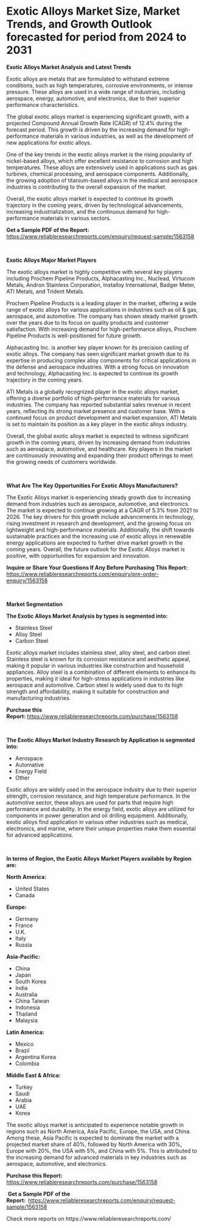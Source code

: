 <p><h1>Exotic Alloys Market Size, Market Trends, and Growth Outlook forecasted for period from 2024 to 2031</h1></p><p><strong>Exotic Alloys Market Analysis and Latest Trends</strong></p>
<p><p>Exotic alloys are metals that are formulated to withstand extreme conditions, such as high temperatures, corrosive environments, or intense pressure. These alloys are used in a wide range of industries, including aerospace, energy, automotive, and electronics, due to their superior performance characteristics.</p><p>The global exotic alloys market is experiencing significant growth, with a projected Compound Annual Growth Rate (CAGR) of 12.4% during the forecast period. This growth is driven by the increasing demand for high-performance materials in various industries, as well as the development of new applications for exotic alloys.</p><p>One of the key trends in the exotic alloys market is the rising popularity of nickel-based alloys, which offer excellent resistance to corrosion and high temperatures. These alloys are extensively used in applications such as gas turbines, chemical processing, and aerospace components. Additionally, the growing adoption of titanium-based alloys in the medical and aerospace industries is contributing to the overall expansion of the market.</p><p>Overall, the exotic alloys market is expected to continue its growth trajectory in the coming years, driven by technological advancements, increasing industrialization, and the continuous demand for high-performance materials in various sectors.</p></p>
<p><strong>Get a Sample PDF of the Report:&nbsp;</strong> <a href="https://www.reliableresearchreports.com/enquiry/request-sample/1563158">https://www.reliableresearchreports.com/enquiry/request-sample/1563158</a></p>
<p>&nbsp;</p>
<p><strong>Exotic Alloys Major Market Players</strong></p>
<p><p>The exotic alloys market is highly competitive with several key players including Prochem Pipeline Products, Alphacasting Inc., Nuclead, Virtucom Metals, Andron Stainless Corporation, Installoy International, Badger Meter, ATI Metals, and Trident Metals.</p><p>Prochem Pipeline Products is a leading player in the market, offering a wide range of exotic alloys for various applications in industries such as oil & gas, aerospace, and automotive. The company has shown steady market growth over the years due to its focus on quality products and customer satisfaction. With increasing demand for high-performance alloys, Prochem Pipeline Products is well-positioned for future growth.</p><p>Alphacasting Inc. is another key player known for its precision casting of exotic alloys. The company has seen significant market growth due to its expertise in producing complex alloy components for critical applications in the defense and aerospace industries. With a strong focus on innovation and technology, Alphacasting Inc. is expected to continue its growth trajectory in the coming years.</p><p>ATI Metals is a globally recognized player in the exotic alloys market, offering a diverse portfolio of high-performance materials for various industries. The company has reported substantial sales revenue in recent years, reflecting its strong market presence and customer base. With a continued focus on product development and market expansion, ATI Metals is set to maintain its position as a key player in the exotic alloys industry.</p><p>Overall, the global exotic alloys market is expected to witness significant growth in the coming years, driven by increasing demand from industries such as aerospace, automotive, and healthcare. Key players in the market are continuously innovating and expanding their product offerings to meet the growing needs of customers worldwide.</p></p>
<p>&nbsp;</p>
<p><strong>What Are The Key Opportunities For Exotic Alloys Manufacturers?</strong></p>
<p><p>The Exotic Alloys market is experiencing steady growth due to increasing demand from industries such as aerospace, automotive, and electronics. The market is expected to continue growing at a CAGR of 5.3% from 2021 to 2026. The key drivers for this growth include advancements in technology, rising investment in research and development, and the growing focus on lightweight and high-performance materials. Additionally, the shift towards sustainable practices and the increasing use of exotic alloys in renewable energy applications are expected to further drive market growth in the coming years. Overall, the future outlook for the Exotic Alloys market is positive, with opportunities for expansion and innovation.</p></p>
<p><strong>Inquire or Share Your Questions If Any Before Purchasing This Report:</strong> <a href="https://www.reliableresearchreports.com/enquiry/pre-order-enquiry/1563158">https://www.reliableresearchreports.com/enquiry/pre-order-enquiry/1563158</a></p>
<p>&nbsp;</p>
<p><strong>Market Segmentation</strong></p>
<p><strong>The Exotic Alloys Market Analysis by types is segmented into:</strong></p>
<p><ul><li>Stainless Steel</li><li>Alloy Steel</li><li>Carbon Steel</li></ul></p>
<p><p>Exotic alloys market includes stainless steel, alloy steel, and carbon steel. Stainless steel is known for its corrosion resistance and aesthetic appeal, making it popular in various industries like construction and household appliances. Alloy steel is a combination of different elements to enhance its properties, making it ideal for high-stress applications in industries like aerospace and automotive. Carbon steel is widely used due to its high strength and affordability, making it suitable for construction and manufacturing industries.</p></p>
<p><strong>Purchase this Report:&nbsp;</strong><a href="https://www.reliableresearchreports.com/purchase/1563158">https://www.reliableresearchreports.com/purchase/1563158</a></p>
<p>&nbsp;</p>
<p><strong>The Exotic Alloys Market Industry Research by Application is segmented into:</strong></p>
<p><ul><li>Aerospace</li><li>Automative</li><li>Energy Field</li><li>Other</li></ul></p>
<p><p>Exotic alloys are widely used in the aerospace industry due to their superior strength, corrosion resistance, and high temperature performance. In the automotive sector, these alloys are used for parts that require high performance and durability. In the energy field, exotic alloys are utilized for components in power generation and oil drilling equipment. Additionally, exotic alloys find application in various other industries such as medical, electronics, and marine, where their unique properties make them essential for advanced applications.</p></p>
<p>&nbsp;</p>
<p><strong>In terms of Region, the Exotic Alloys Market Players available by Region are:</strong></p>
<p>
    <p> <strong> North America: </strong>
        <ul>
            <li>United States</li>
            <li>Canada</li>
        </ul>
        </p> 
    <p> <strong> Europe: </strong>
        <ul>
            <li>Germany</li>
            <li>France</li>
            <li>U.K.</li>
            <li>Italy</li>
            <li>Russia</li>
        </ul>
        </p> 
    <p> <strong> Asia-Pacific: </strong>
        <ul>
            <li>China</li>
            <li>Japan</li>
            <li>South Korea</li>
            <li>India</li>
            <li>Australia</li>
            <li>China Taiwan</li>
            <li>Indonesia</li>
            <li>Thailand</li>
            <li>Malaysia</li>
        </ul>
        </p> 
    <p> <strong> Latin America: </strong>
        <ul>
            <li>Mexico</li>
            <li>Brazil</li>
            <li>Argentina Korea</li>
            <li>Colombia</li>
        </ul>
        </p> 
    <p> <strong> Middle East & Africa: </strong>
        <ul>
            <li>Turkey</li>
            <li>Saudi</li>
            <li>Arabia</li>
            <li>UAE</li>
            <li>Korea</li>
        </ul>
    </p>
    </p>
<p><p>The exotic alloys market is anticipated to experience notable growth in regions such as North America, Asia Pacific, Europe, the USA, and China. Among these, Asia Pacific is expected to dominate the market with a projected market share of 40%, followed by North America with 30%, Europe with 20%, the USA with 5%, and China with 5%. This is attributed to the increasing demand for advanced materials in key industries such as aerospace, automotive, and electronics.</p></p>
<p><strong>Purchase this Report: </strong><a href="https://www.reliableresearchreports.com/purchase/1563158">https://www.reliableresearchreports.com/purchase/1563158</a></p>
<p>&nbsp;<strong>Get a Sample PDF of the Report:&nbsp;&nbsp;</strong><a href="https://www.reliableresearchreports.com/enquiry/request-sample/1563158">https://www.reliableresearchreports.com/enquiry/request-sample/1563158</a></p>
<p><strong></strong></p>
<p>Check more reports on https://www.reliableresearchreports.com/</p>